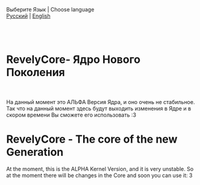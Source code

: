<div>
Выберите Язык | Choose language
<br>
<a href='#ru-RU'>Русский</a> | <a href='#en-EN'>English</a>
</div>
<br><br></br>
<div id='ru-RU'>
<h1>RevelyCore- Ядро Нового Поколения</h1>
<br><br>
На данный момент это АЛЬФА Версия Ядра, и оно очень не стабильное.
Так что на данный момент здесь будут выходить изменения в Ядре и в скором времени Вы сможете его использовать :3
</div>
<div id='en-EN'>
<h1>RevelyCore - The core of the new Generation</h1>
At the moment, this is the ALPHA Kernel Version, and it is very unstable.
So at the moment there will be changes in the Core and soon you can use it: 3
</div>
